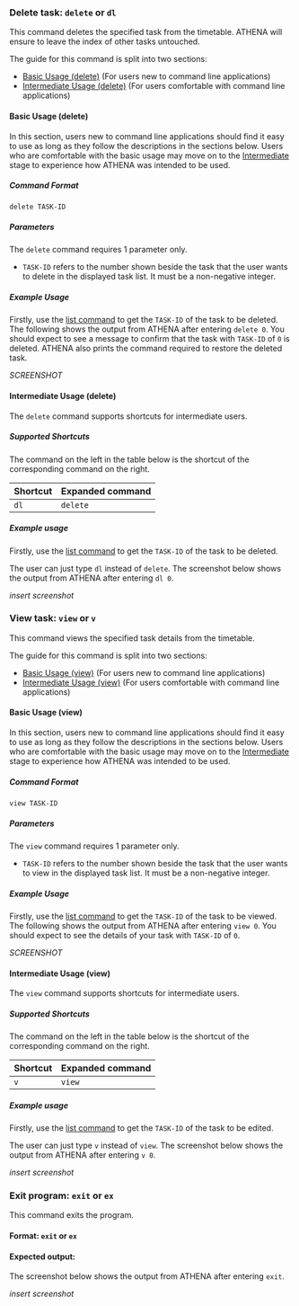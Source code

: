 ### Delete task: `delete` or `dl`
This command deletes the specified task from the timetable. ATHENA will ensure to leave the index of other tasks untouched.

The guide for this command is split into two sections:
* [Basic Usage (delete)](#basic-usage-delete) (For users new to command line applications)
* [Intermediate Usage (delete)](#intermediate-usage-delete) (For users comfortable with command line applications)

#### Basic Usage (delete)

In this section, users new to command line applications should find it easy to use as long as they follow the descriptions in the sections below. 
Users who are comfortable with the basic usage may move on to the [Intermediate](#intermediate-usage-delete) stage to experience how ATHENA was intended to be used.

##### Command Format

`delete TASK-ID`

##### Parameters
The `delete` command requires 1 parameter only.

* `TASK-ID` refers to the number shown beside the task that the user wants to delete in the displayed task list. It must be a non-negative integer.

##### Example Usage

Firstly, use the [list command](#list-tasks-list-or-l) to get the `TASK-ID` of the task to be deleted.
The following shows the output from ATHENA after entering `delete 0`.
You should expect to see a message to confirm that the task with `TASK-ID` of `0` is deleted. 
ATHENA also prints the command required to restore the deleted task.

*SCREENSHOT*

#### Intermediate Usage (delete)
The `delete` command supports shortcuts for intermediate users.

##### Supported Shortcuts

The command on the left in the table below is the shortcut of the corresponding command on the right.

| Shortcut | Expanded command |
|----------|------------------|
| `dl`     | `delete`  |

##### Example usage

Firstly, use the [list command](#list-tasks-list-or-l) to get the `TASK-ID` of the task to be deleted.

The user can just type `dl` instead of `delete`.
The screenshot below shows the output from ATHENA after entering `dl 0`.

*insert screenshot*


### View task: `view` or `v`
This command views the specified task details from the timetable.

The guide for this command is split into two sections:
* [Basic Usage (view)](#basic-usage-view) (For users new to command line applications)
* [Intermediate Usage (view)](#intermediate-usage-view) (For users comfortable with command line applications)

#### Basic Usage (view)

In this section, users new to command line applications should find it easy to use as long as they follow the descriptions in the sections below. 
Users who are comfortable with the basic usage may move on to the [Intermediate](#intermediate-usage-view) stage to experience how ATHENA was intended to be used.

##### Command Format

`view TASK-ID`

##### Parameters
The `view` command requires 1 parameter only.

* `TASK-ID` refers to the number shown beside the task that the user wants to view in the displayed task list. It must be a non-negative integer.

##### Example Usage

Firstly, use the [list command](#list-tasks-list-or-l) to get the `TASK-ID` of the task to be viewed.
The following shows the output from ATHENA after entering `view 0`.
You should expect to see the details of your task with `TASK-ID` of `0`.

*SCREENSHOT*

#### Intermediate Usage (view)
The `view` command supports shortcuts for intermediate users.

##### Supported Shortcuts

The command on the left in the table below is the shortcut of the corresponding command on the right.

| Shortcut | Expanded command |
|----------|------------------|
| `v`     | `view`  |

##### Example usage

Firstly, use the [list command](#list-tasks-list-or-l) to get the `TASK-ID` of the task to be edited.

The user can just type `v` instead of `view`.
The screenshot below shows the output from ATHENA after entering `v 0`.

*insert screenshot*


### Exit program: `exit` or `ex`
This command exits the program.

#### Format: `exit` or `ex`

#### Expected output:
The screenshot below shows the output from ATHENA after entering `exit`.

*insert screenshot*